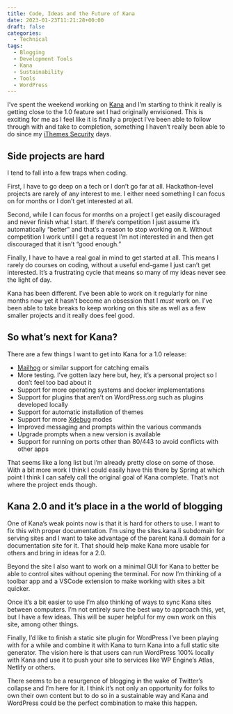 ```yaml
---
title: Code, Ideas and the Future of Kana
date: 2023-01-23T11:21:28+00:00
draft: false
categories:
  - Technical
tags:
  - Blogging
  - Development Tools
  - Kana
  - Sustainability
  - Tools
  - WordPress
---
```


I’ve spent the weekend working on [Kana][1] and I’m starting to think it really is getting close to the 1.0 feature set I had originally envisioned. This is exciting for me as I feel like it is finally a project I’ve been able to follow through with and take to completion, something I haven’t really been able to do since my [iThemes Security][2] days.

## Side projects are hard

I tend to fall into a few traps when coding.

First, I have to go deep on a tech or I don’t go far at all. Hackathon-level projects are rarely of any interest to me. I either need something I can focus on for months or I don’t get interested at all.

Second, while I can focus for months on a project I get easily discouraged and never finish what I start. If there’s competition I just assume it’s automatically “better” and that’s a reason to stop working on it. Without competition I work until I get a request I’m not interested in and then get discouraged that it isn’t “good enough.”

Finally, I have to have a real goal in mind to get started at all. This means I rarely do courses on coding, without a useful end-game I just can’t get interested. It’s a frustrating cycle that means so many of my ideas never see the light of day.

Kana has been different. I’ve been able to work on it regularly for nine months now yet it hasn’t become an obsession that I _must_ work on. I’ve been able to take breaks to keep working on this site as well as a few smaller projects and it really does feel good.

## So what’s next for Kana?

There are a few things I want to get into Kana for a 1.0 release:

* [Mailhog](https://github.com/mailhog/MailHog) or similar support for catching emails
* More testing. I’ve gotten lazy here but, hey, it’s a personal project so I don’t feel too bad about it
* Support for more operating systems and docker implementations
* Support for plugins that aren’t on WordPress.org such as plugins developed locally
* Support for automatic installation of themes
* Support for more [Xdebug](https://xdebug.org) modes
* Improved messaging and prompts within the various commands
* Upgrade prompts when a new version is available
* Support for running on ports other than 80/443 to avoid conflicts with other apps


That seems like a long list but I’m already pretty close on some of those. With a bit more work I think I could easily have this there by Spring at which point I think I can safely call the original goal of Kana complete. That’s not where the project ends though.

## Kana 2.0 and it’s place in a the world of blogging

One of Kana’s weak points now is that it is hard for others to use. I want to fix this with proper documentation. I’m using the sites.kana.li subdomain for serving sites and I want to take advantage of the parent kana.li domain for a documentation site for it. That should help make Kana more usable for others and bring in ideas for a 2.0.

Beyond the site I also want to work on a minimal GUI for Kana to better be able to control sites without opening the terminal. For now I’m thinking of a toolbar app and a VSCode extension to make working with sites a bit quicker.

Once it’s a bit easier to use I’m also thinking of ways to sync Kana sites between computers. I’m not entirely sure the best way to approach this, yet, but I have a few ideas. This will be super helpful for my own work on this site, among other things.

Finally, I’d like to finish a static site plugin for WordPress I’ve been playing with for a while and combine it with Kana to turn Kana into a full static site generator. The vision here is that users can run WordPress 100% locally with Kana and use it to push your site to services like WP Engine’s Atlas, Netlify or others.

There seems to be a resurgence of blogging in the wake of Twitter’s collapse and I’m here for it. I think it’s not only an opportunity for folks to own their own content but to do so in a sustainable way and Kana and WordPress could be the perfect combination to make this happen.

 [1]: https://github.com/ChrisWiegman/kana/
 [2]: /2014/08/why-i-sold-better-wp-security/